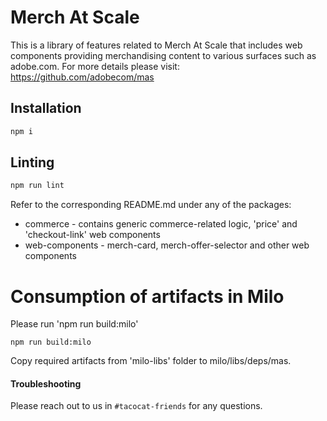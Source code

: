 # Merch At Scale
This is a library of features related to Merch At Scale that includes web components providing merchandising content to various surfaces such as adobe.com. For more details please visit: https://github.com/adobecom/mas

## Installation

```sh
npm i
```

## Linting

```sh
npm run lint
```

Refer to the corresponding README.md under any of the packages:
* commerce - contains generic commerce-related logic, 'price' and 'checkout-link' web components
* web-components - merch-card, merch-offer-selector and other web components

# Consumption of artifacts in Milo
Please run 'npm run build:milo'
```
npm run build:milo
```
Copy required artifacts from 'milo-libs' folder to milo/libs/deps/mas.

#### Troubleshooting
Please reach out to us in `#tacocat-friends` for any questions.
